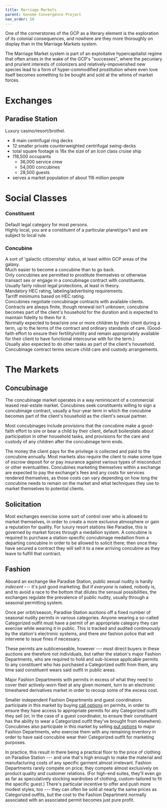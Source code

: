 ```yaml
---
title: Marriage Markets
parent: Genome Convergence Project
nav_order: 50
---
```


One of the cornerstones of the GCP as a literary element is the exploration of its colonial consequences, and nowhere are they more thoroughly on display than in the Marriage Markets system.

The Marriage Market system is part of an exploitative hypercapitalist regime that often arises in the wake of the GCP's "successes", where the pecuniary and prurient interests of colonizers and relatively-impoverished new species lead to a form of hyper-commodified prostitution where even love itself becomes something to be bought and sold at the whims of market forces.

# Exchanges

## Paradise Station
Luxury casino/resort/brothel.

- 8 main centrifugal ring decks
- 12 smaller private counterweighted centrifugal swing-decks
- total square footage is 16x the size of an *Icon* class cruise ship
- 118,500 occupants
  - 36,000 service crew
  - 54,000 concubines
  - 28,500 guests
- serves a market population of about 116 million people

# Social Classes

### Constituent

Default legal category for most persons.  
Highly local, you are a constituent of a particular planet/gov't and are subject to local rule.

### Concubine

A sort of 'galactic citizenship' status, at least within GCP areas of the galaxy.  
Much easier to become a concubine than to go back.  
Only concubines are permitted to prostitute themselves or otherwise transact sex or engage in a concubinage contract with constituents.  
Usually fairly robust legal protections, at least in theory.  
Mandatory HEC rating, labeling/advertising requirements.  
Tarriff minimums based on HEC rating.  
Concubines negotiate concubinage contracts with available clients. Contracts are always finite, though renewal isn't unknown; concubine becomes part of the client's household for the duration and is expected to maintain fidelity to them for it.  
Normally expected to bear/sire one or more children by their client during a term, up to the terms of the contract and ordinary standards of care. (Good-faith effort to ensure their fertility/virility and remain appropriately available for their client to have functional intercourse with for the term.)  
Usually also expected to do other tasks as part of the client's household.  
Concubinage contract terms secure child care and custody arrangements.

# The Markets

## Concubinage

The concubinage market operates in a way reminiscent of a commercial leased real-estate market. Concubines seek constituents willing to sign a concubinage contract, usually a four-year term in which the concubine becomes part of the client's household as the client's sexual partner.

Most concubinages include provisions that the concubine make a good-faith effort to sire or bear a child by their client, default boilerplate about participation in other household tasks, and provisions for the care and custody of any children after the concubinage term ends.

The money the client pays for the privilege is collected and paid to the concubine annually. Most markets also require the client to make some type of escrow deposit for or pay insurance against various types of misconduct or other eventualities. Concubines marketing themselves within a exchange are expected to pay the exchange's fees and any costs for services rendered themselves, as those costs can vary depending on how long the concubine needs to remain on the market and what techniques they use to market themselves to potential clients.

## Solicitation

Most exchanges exercise some sort of control over who is allowed to market themselves, in order to create a more exclusive atmosphere or gain a reputation for quality. For luxury resort stations like Paradise, this is governed by market forces through a medallion system. A concubine is required to purchase a station-specific concubinage medallion from a departing concubine in order to be allowed to solicit there; then once they have secured a contract they will sell it to a new arriving concubine as they leave to fulfill that contract.

## Fashion

Aboard an exchange like Paradise Station, public sexual nudity is hardly _indecent_ --- it's just good marketing. But if _everyone_ is naked, nobody is, and to avoid a race to the bottom that dilutes the sensual possibilities, the exchanges regulate the prevalence of public nudity, usually through a seasonal permitting system.

Once per orbit/season, Paradise Station auctions off a fixed number of seasonal nudity permits in various categories. Anyone wearing a so-called Categorized outfit must have a permit of an appropriate category they can exercise while wearing it in public. This is tracked and audited continuously by the station's electronic systems, and there _are_ fashion police that will intervene to issue fines if necessary.

These permits are sublicenseable, however --- most direct buyers in these auctions are therefore not individuals, but rather the station's major Fashion Departments, who are required to hold and sub-license applicable permits to any constituent who has purchased a Categorized outfit from them, any time said constituent wears said outfit in public areas.

Major Fashion Departments with permits in excess of what they need to cover their actively-worn fleet at any given moment, turn to an electronic timeshared derivatives market in order to recoup some of the excess cost.

Smaller independent Fashion Departments and guest coordinators participate in this market by buying [call options](https://en.wikipedia.org/wiki/Call_option) on permits, in order to ensure they have access to appropriate permits for any Categorized outfit they sell (or, in the case of a guest coordinator, to ensure their constituent has the ability to wear a Categorized outfit they've brought from elsewhere). Concubines also participate in this market by selling [put options](https://en.wikipedia.org/wiki/Put_option) to major Fashion Departments, who exercise them with any remaining inventory in order to have said concubine wear their Categorized outfit for marketing purposes.

In practice, this result in there being a practical floor to the price of clothing on Paradise Station --- and one that's high enough to make the material and manufacturing costs of any specific garment almost irrelevant. Fashion Departments rarely compete on price; they compete almost exclusively on product quality and customer relations. (For high-end suites, they'll even go as far as speculatively stocking wardrobes of clothing, custom-tailored to fit the specific guest.) There's particular incentive to offer and push more modest styles, too --- they can often be sold at nearly the same prices as Categorized outfits, but the cost to the Fashion Department normally associated with an associated permit becomes just pure profit.

